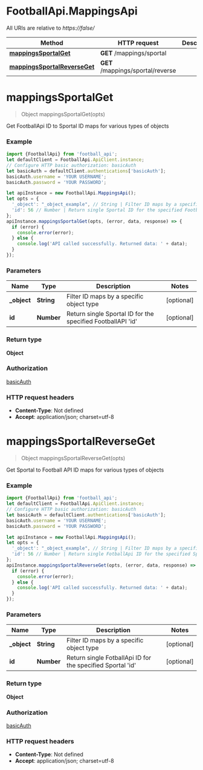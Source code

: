 # FootballApi.MappingsApi

All URIs are relative to *https://false/*

Method | HTTP request | Description
------------- | ------------- | -------------
[**mappingsSportalGet**](MappingsApi.md#mappingsSportalGet) | **GET** /mappings/sportal | 
[**mappingsSportalReverseGet**](MappingsApi.md#mappingsSportalReverseGet) | **GET** /mappings/sportal/reverse | 

<a name="mappingsSportalGet"></a>
# **mappingsSportalGet**
> Object mappingsSportalGet(opts)



Get FootballApi ID to Sportal ID maps for various types of objects

### Example
```javascript
import {FootballApi} from 'football_api';
let defaultClient = FootballApi.ApiClient.instance;
// Configure HTTP basic authorization: basicAuth
let basicAuth = defaultClient.authentications['basicAuth'];
basicAuth.username = 'YOUR USERNAME';
basicAuth.password = 'YOUR PASSWORD';

let apiInstance = new FootballApi.MappingsApi();
let opts = { 
  '_object': "_object_example", // String | Filter ID maps by a specific object type
  'id': 56 // Number | Return single Sportal ID for the specified FootballAPI 'id'
};
apiInstance.mappingsSportalGet(opts, (error, data, response) => {
  if (error) {
    console.error(error);
  } else {
    console.log('API called successfully. Returned data: ' + data);
  }
});
```

### Parameters

Name | Type | Description  | Notes
------------- | ------------- | ------------- | -------------
 **_object** | **String**| Filter ID maps by a specific object type | [optional] 
 **id** | **Number**| Return single Sportal ID for the specified FootballAPI &#x27;id&#x27; | [optional] 

### Return type

**Object**

### Authorization

[basicAuth](../README.md#basicAuth)

### HTTP request headers

 - **Content-Type**: Not defined
 - **Accept**: application/json; charset=utf-8

<a name="mappingsSportalReverseGet"></a>
# **mappingsSportalReverseGet**
> Object mappingsSportalReverseGet(opts)



Get Sportal to Football API ID maps for various types of objects

### Example
```javascript
import {FootballApi} from 'football_api';
let defaultClient = FootballApi.ApiClient.instance;
// Configure HTTP basic authorization: basicAuth
let basicAuth = defaultClient.authentications['basicAuth'];
basicAuth.username = 'YOUR USERNAME';
basicAuth.password = 'YOUR PASSWORD';

let apiInstance = new FootballApi.MappingsApi();
let opts = { 
  '_object': "_object_example", // String | Filter ID maps by a specific object type
  'id': 56 // Number | Return single FotballApi ID for the specified Sportal 'id'
};
apiInstance.mappingsSportalReverseGet(opts, (error, data, response) => {
  if (error) {
    console.error(error);
  } else {
    console.log('API called successfully. Returned data: ' + data);
  }
});
```

### Parameters

Name | Type | Description  | Notes
------------- | ------------- | ------------- | -------------
 **_object** | **String**| Filter ID maps by a specific object type | [optional] 
 **id** | **Number**| Return single FotballApi ID for the specified Sportal &#x27;id&#x27; | [optional] 

### Return type

**Object**

### Authorization

[basicAuth](../README.md#basicAuth)

### HTTP request headers

 - **Content-Type**: Not defined
 - **Accept**: application/json; charset=utf-8

